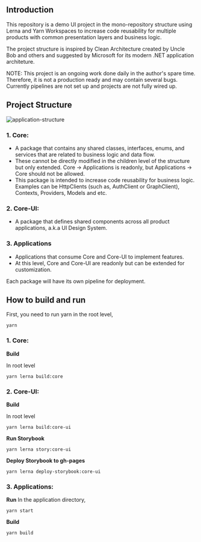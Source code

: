 ## Introduction
This repository is a demo UI project in the mono-repository structure using Lerna and Yarn Workspaces to increase code reusability for multiple products with common presentation layers and business logic.

The project structure is inspired by Clean Architecture created by Uncle Bob and others and suggested by Microsoft for its modern .NET application architeture.

NOTE: This project is an ongoing work done daily in the author's spare time. Therefore, it is not a production ready and may contain several bugs. Currently pipelines are not set up and projects are not fully wired up. 

## Project Structure
![application-structure](https://user-images.githubusercontent.com/19801457/76269864-ac3c7780-6249-11ea-84eb-f39cda83ed8b.png)

### 1. Core:
- A package that contains any shared classes, interfaces, enums, and services that are related to business logic and data flow.
- These cannot be directly modified in the children level of the structure but only extended. Core -> Applications is readonly, but Applications -> Core should not be allowed.
- This package is intended to increase code reusability for business logic. Examples can be HttpClients (such as, AuthClient or GraphClient), Contexts, Providers, Models and etc.

### 2. Core-UI:
- A package that defines shared components across all product applications, a.k.a UI Design System.

### 3. Applications
- Applications that consume Core and Core-UI to implement features.
- At this level, Core and Core-UI are readonly but can be extended for customization.

Each package will have its own pipeline for deployment.

## How to build and run
First, you need to run yarn in the root level,
```
yarn
```

### 1. Core:
**Build**

In root level
```
yarn lerna build:core
```
### 2. Core-UI:
**Build**

In root level
```
yarn lerna build:core-ui
```
**Run Storybook**
```
yarn lerna story:core-ui 
```
**Deploy Storybook to gh-pages**
```
yarn lerna deploy-storybook:core-ui
```
### 3. Applications:

**Run**
In the application directory,
```
yarn start
```

**Build**
```
yarn build
```
